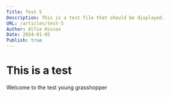 ```yaml
---
Title: Test 5
Description: This is a test file that should be displayed.
URL: /articles/test-5
Author: Alfie Hiscox
Date: 2024-01-05
Publish: true
---
```


# This is a test

Welcome to the test young grasshopper
